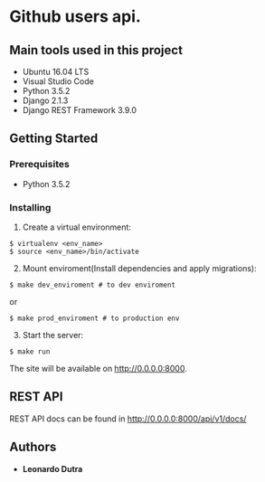 # Github users api.

## Main tools used in this project

* Ubuntu 16.04 LTS
* Visual Studio Code
* Python 3.5.2
* Django 2.1.3
* Django REST Framework 3.9.0


## Getting Started

### Prerequisites

* Python 3.5.2


### Installing

1. Create a virtual environment:

```
$ virtualenv <env_name>
$ source <env_name>/bin/activate
```

2. Mount enviroment(Install dependencies and apply migrations):

```
$ make dev_enviroment # to dev enviroment
```
or 
```
$ make prod_enviroment # to production env
```

3. Start the server:

```
$ make run
```

The site will be available on <http://0.0.0.0:8000>.


## REST API

REST API docs can be found in <http://0.0.0.0:8000/api/v1/docs/>

## Authors

* **Leonardo Dutra** 
